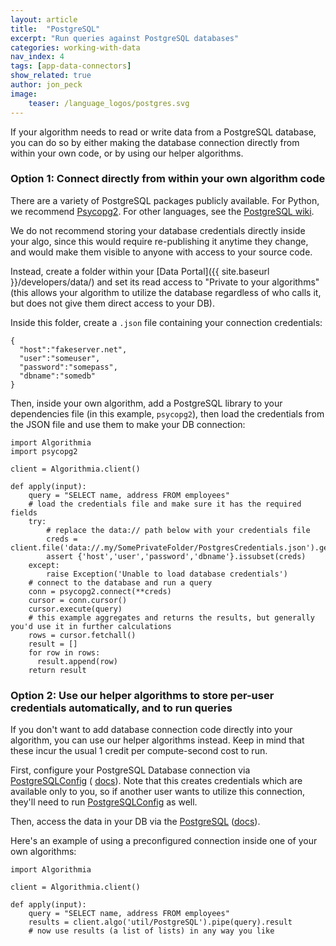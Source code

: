 ```yaml
---
layout: article
title:  "PostgreSQL"
excerpt: "Run queries against PostgreSQL databases"
categories: working-with-data
nav_index: 4
tags: [app-data-connectors]
show_related: true
author: jon_peck
image:
    teaser: /language_logos/postgres.svg 
---
```


If your algorithm needs to read or write data from a PostgreSQL database, you can do so by either making the database connection directly from within your own code, or by using our helper algorithms.

### Option 1: Connect directly from within your own algorithm code

There are a variety of PostgreSQL packages publicly available. For Python, we recommend [Psycopg2](http://initd.org/psycopg/docs/). For other languages, see the [PostgreSQL wiki](https://wiki.postgresql.org/wiki/Client_Libraries).

We do not recommend storing your database credentials directly inside your algo, since this would require re-publishing it anytime they change, and would make them visible to anyone with access to your source code.

Instead, create a folder within your [Data Portal]({{ site.baseurl }}/developers/data/) and set its read access to "Private to your algorithms" (this allows your algorithm to utilize the database regardless of who calls it, but does not give them direct access to your DB).

Inside this folder, create a `.json` file containing your connection credentials:
```
{
  "host":"fakeserver.net",
  "user":"someuser",
  "password":"somepass",
  "dbname":"somedb"
} 
```

Then, inside your own algorithm, add a PostgreSQL library to your dependencies file (in this example, `psycopg2`), then load the credentials from the JSON file and use them to make your DB connection:

```
import Algorithmia
import psycopg2

client = Algorithmia.client()

def apply(input):
    query = "SELECT name, address FROM employees"
    # load the credentials file and make sure it has the required fields
    try:
        # replace the data:// path below with your credentials file
        creds = client.file('data://.my/SomePrivateFolder/PostgresCredentials.json').getJson()
        assert {'host','user','password','dbname'}.issubset(creds)
    except:
        raise Exception('Unable to load database credentials')
    # connect to the database and run a query
    conn = psycopg2.connect(**creds)
    cursor = conn.cursor()
    cursor.execute(query)
    # this example aggregates and returns the results, but generally you'd use it in further calculations
    rows = cursor.fetchall()
    result = []
    for row in rows:
      result.append(row)
    return result

```

### Option 2: Use our helper algorithms to store per-user credentials automatically, and to run queries

If you don't want to add database connection code directly into your algorithm, you can use our helper algorithms instead. Keep in mind that these incur the usual 1 credit per compute-second cost to run.

First, configure your PostgreSQL Database connection via <a href="https://algorithmia.com/algorithms/util/PostgreSQLConfig/">PostgreSQLConfig</a> ( <a href="https://algorithmia.com/algorithms/util/PostgreSQLConfig/docs">docs</a>). Note that this creates credentials which are available only to you, so if another user wants to utilize this connection, they'll need to run <a href="https://algorithmia.com/algorithms/util/PostgreSQLConfig/">PostgreSQLConfig</a> as well.

Then, access the data in your DB via the <a href="https://algorithmia.com/algorithms/util/PostgreSQL/">PostgreSQL</a> (<a href="https://algorithmia.com/algorithms/util/PostgreSQL/docs">docs</a>).

Here's an example of using a preconfigured connection inside one of your own algorithms:

```
import Algorithmia

client = Algorithmia.client()

def apply(input):
    query = "SELECT name, address FROM employees"
    results = client.algo('util/PostgreSQL').pipe(query).result
    # now use results (a list of lists) in any way you like
```
